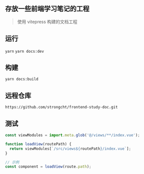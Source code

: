 ## 存放一些前端学习笔记的工程

> 使用 vitepress 构建的文档工程

## 运行

`yarn`
`yarn docs:dev`

## 构建

`yarn docs:build`

## 远程仓库

`https://github.com/strongcht/frontend-study-doc.git`

## 测试


```js
const viewModules = import.meta.glob('@/views/**/index.vue');

function loadView(routePath) {
  return viewModules[`/src/views${routePath}/index.vue`];
}

// 示例
const component = loadView(route.path);
```

